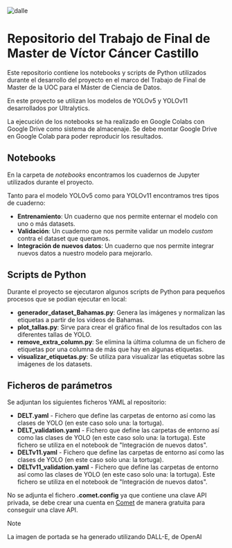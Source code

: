 ![dalle](https://github.com/user-attachments/assets/4d525d5b-5043-44fc-a48c-832dcd31b2cf)

# Repositorio del Trabajo de Final de Master de Víctor Cáncer Castillo

Este repositorio contiene los notebooks y scripts de Python utilizados durante el desarrollo del proyecto en el marco del Trabajo de Final de Master de la UOC para el Máster de Ciencia de Datos.

En este proyecto se utilizan los modelos de YOLOv5 y YOLOv11 desarrollados por Ultralytics. 

La ejecución de los notebooks se ha realizado en Google Colabs con Google Drive como sistema de almacenaje. Se debe montar Google Drive en Google Colab para poder reproducir los resultados.

## Notebooks

En la carpeta de _notebooks_ encontramos los cuadernos de Jupyter utilizados durante el proyecto. 

Tanto para el modelo YOLOv5 como para YOLOv11 encontramos tres tipos de cuaderno: 
* **Entrenamiento**: Un cuaderno que nos permite enternar el modelo con uno o más datasets.
* **Validación**: Un cuaderno que nos permite validar un modelo _custom_ contra el dataset que queramos.
* **Integración de nuevos datos**: Un cuaderno que nos permite integrar nuevos datos a nuestro modelo para mejorarlo.

## Scripts de Python

Durante el proyecto se ejecutaron algunos scripts de Python para pequeños procesos que se podían ejecutar en local:
* **generador_dataset_Bahamas.py**: Genera las imágenes y normalizan las etiquetas a partir de los videos de Bahamas.
* **plot_tallas.py**: Sirve para crear el gráfico final de los resultados con las diferentes tallas de YOLO.
* **remove_extra_column.py**: Se elimina la última columna de un fichero de etiquetas por una columna de más que hay en algunas etiquetas.
* **visualizar_etiquetas.py**: Se utiliza para visualizar las etiquetas sobre las imágenes de los datasets.

## Ficheros de parámetros

Se adjuntan los siguientes ficheros YAML al repositorio: 
* **DELT.yaml** - Fichero que define las carpetas de entorno así como las clases de YOLO (en este caso solo una: la tortuga).
* **DELT_validation.yaml** - Fichero que define las carpetas de entorno así como las clases de YOLO (en este caso solo una: la tortuga). Este fichero se utiliza en el notebook de "Integración de nuevos datos".
* **DELTv11.yaml** - Fichero que define las carpetas de entorno así como las clases de YOLO (en este caso solo una: la tortuga).
* **DELTv11_validation.yaml** - Fichero que define las carpetas de entorno así como las clases de YOLO (en este caso solo una: la tortuga). Este fichero se utiliza en el notebook de "Integración de nuevos datos".

No se adjunta el fichero **.comet.config** ya que contiene una clave API privada, se debe crear una cuenta en [Comet](https://www.comet.com/site/) de manera gratuita para conseguir una clave API.

> [!NOTE]
> La imagen de portada se ha generado utilizando DALL-E, de OpenAI
